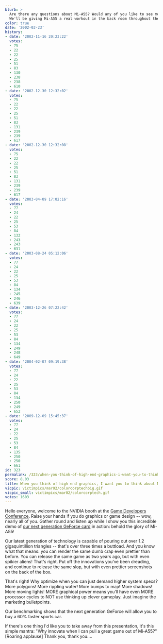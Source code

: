 ```yaml
---
blurb: >
  Are there any questions about Mi-A55? Would any of you like to see more of Mi-A55?
  We'll be giving Mi-A55 a real workout in the back room throughout the show.
color: true
date: '2002-03-23'
history:
- date: '2002-11-16 20:23:22'
  votes:
  - 75
  - 22
  - 22
  - 25
  - 51
  - 83
  - 130
  - 238
  - 238
  - 610
- date: '2002-12-30 12:32:02'
  votes:
  - 75
  - 22
  - 22
  - 25
  - 51
  - 83
  - 131
  - 239
  - 239
  - 617
- date: '2002-12-30 12:32:08'
  votes:
  - 75
  - 22
  - 22
  - 25
  - 51
  - 83
  - 131
  - 239
  - 239
  - 617
- date: '2003-04-09 17:02:16'
  votes:
  - 77
  - 24
  - 22
  - 25
  - 53
  - 84
  - 132
  - 243
  - 243
  - 631
- date: '2003-08-24 05:12:06'
  votes:
  - 77
  - 24
  - 22
  - 25
  - 53
  - 84
  - 134
  - 245
  - 246
  - 639
- date: '2003-12-26 07:22:42'
  votes:
  - 77
  - 24
  - 22
  - 25
  - 53
  - 84
  - 134
  - 249
  - 248
  - 649
- date: '2004-02-07 09:19:38'
  votes:
  - 77
  - 24
  - 22
  - 25
  - 53
  - 84
  - 134
  - 250
  - 249
  - 652
- date: '2009-12-09 15:45:37'
  votes:
  - 77
  - 24
  - 22
  - 25
  - 53
  - 84
  - 135
  - 250
  - 250
  - 661
id: 323
permalink: /323/when-you-think-of-high-end-graphics-i-want-you-to-think-about-mia55/
score: 8.03
title: When you think of high end graphics, I want you to think about Mi-A55.
vicpic: victimpics/mar02/colorcorptechbig.gif
vicpic_small: victimpics/mar02/colorcorptech.gif
votes: 1603
---
```


Hello everyone, welcome to the NVIDIA booth at the [Game Developers
Conference](http://web.archive.org/web/20020323000000/http://gamespy.com/gdc2002).
Raise your hands if you do graphics or game design -- wow, nearly all of
you. Gather round and listen up while I show you this incredible demo of
[our next generation GeForce card](%ARTICLE[313]%) in action: behold
the glory of Mi-A55!

Our latest generation of technology is capable of pouring out over 1.2
gigaquintillion triangles -- that's over three times a buttload. And you
know what that means: you can render the same dumb crap even prettier
than before. You can release the same game as two years ago, but with
even spikier aliens! That's right. Put off the innovations you've been
dreading, and continue to release the same slop, but with even prettier
screenshots on the back of the box.

That's right! Why optimize when you can just demand higher system specs?
More polygons! More rippling water! More bumps to map! More shadows!
More moving lights! MORE graphical power means you'll have even MORE
processor cycles to NOT use thinking up clever gameplay. Just imagine
the marketing bulletpoints.

Our benchmarking shows that the next generation GeForce will allow you
to buy a 60% faster sports car.

If there's one thing I'd like you to take away from this presentation,
it's this simple mantra: "Why innovate when I can pull a great game out
of Mi-A55?" \[Roaring applause\] Thank you, thank you....